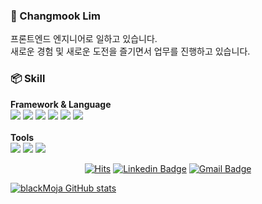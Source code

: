 ### 👋 Changmook Lim
프론트엔드 엔지니어로 일하고 있습니다.<br />
새로운 경험 및 새로운 도전을 즐기면서 업무를 진행하고 있습니다.

### 📦 Skill
<b>Framework & Language</b>
<br />
<img src="https://img.shields.io/badge/-React-blue?logo=react" /> <img src="https://img.shields.io/badge/-Redux-blue?logo=redux" /> <img src="https://img.shields.io/badge/-Typescript-blue?logo=typescript&logoColor=white" /> <img src="https://img.shields.io/badge/-Vue-fff?logo=vue.js" /> <img src="https://img.shields.io/badge/-Vuex-fff?logo=vue.js" /> <img src="https://img.shields.io/badge/-ES6++-yellow?logo=javascript&color=gray&logoColor=#F7DF1E" />
<br />
<br />
<b>Tools</b>
<br />
<img src="https://img.shields.io/badge/-GithubAction-black?logo=github" /> <img src="https://img.shields.io/badge/-AWS-orange?logo=Amazon%20AWS" /> <img src="https://img.shields.io/badge/-Git-fff?logo=Git" />


  <div align=center>
	
  [![Hits](https://hits.seeyoufarm.com/api/count/incr/badge.svg?url=https://github.com/blackMoja)](https://github.com/blackMoja) 
  [![Linkedin Badge](https://img.shields.io/badge/-LinkedIn-blue?style=flat-square&logo=Linkedin&logoColor=white&link=https://www.linkedin.com/in/%EC%B0%BD%EB%AC%B5-%EC%9E%84-057bb710a/)](https://www.linkedin.com/in/%EC%B0%BD%EB%AC%B5-%EC%9E%84-057bb710a/)
  [![Gmail Badge](https://img.shields.io/badge/Gmail-d14836?style=flat-square&logo=Gmail&logoColor=white&link=mailto:limlim980625@gmail.com)](mailto:limlim980625@gmail.com)	
  </div>


[![blackMoja GitHub stats](https://github-readme-stats.vercel.app/api?username=blackMoja&theme=dark)](https://github.com/blackMoja/github-readme-stats)
